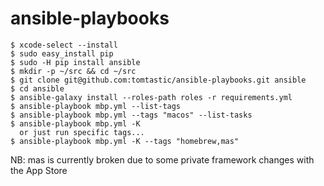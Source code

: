 # ansible-playbooks

```
$ xcode-select --install
$ sudo easy_install pip
$ sudo -H pip install ansible
$ mkdir -p ~/src && cd ~/src
$ git clone git@github.com:tomtastic/ansible-playbooks.git ansible
$ cd ansible
$ ansible-galaxy install --roles-path roles -r requirements.yml
$ ansible-playbook mbp.yml --list-tags
$ ansible-playbook mbp.yml --tags "macos" --list-tasks
$ ansible-playbook mbp.yml -K
  or just run specific tags...
$ ansible-playbook mbp.yml -K --tags "homebrew,mas"
```

NB: mas is currently broken due to some private framework changes with the App Store

